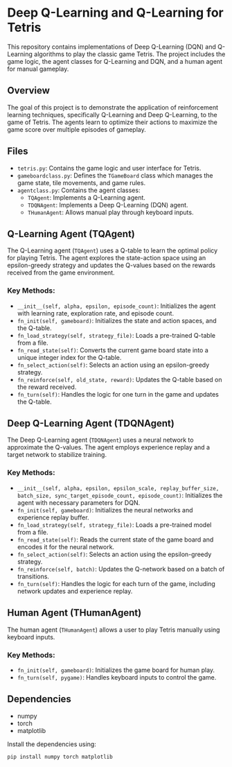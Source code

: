 # Deep Q-Learning and Q-Learning for Tetris

This repository contains implementations of Deep Q-Learning (DQN) and Q-Learning algorithms to play the classic game Tetris. The project includes the game logic, the agent classes for Q-Learning and DQN, and a human agent for manual gameplay.

## Overview

The goal of this project is to demonstrate the application of reinforcement learning techniques, specifically Q-Learning and Deep Q-Learning, to the game of Tetris. The agents learn to optimize their actions to maximize the game score over multiple episodes of gameplay.

## Files

- `tetris.py`: Contains the game logic and user interface for Tetris.
- `gameboardclass.py`: Defines the `TGameBoard` class which manages the game state, tile movements, and game rules.
- `agentclass.py`: Contains the agent classes:
  - `TQAgent`: Implements a Q-Learning agent.
  - `TDQNAgent`: Implements a Deep Q-Learning (DQN) agent.
  - `THumanAgent`: Allows manual play through keyboard inputs.

## Q-Learning Agent (TQAgent)

The Q-Learning agent (`TQAgent`) uses a Q-table to learn the optimal policy for playing Tetris. The agent explores the state-action space using an epsilon-greedy strategy and updates the Q-values based on the rewards received from the game environment.

### Key Methods:

- `__init__(self, alpha, epsilon, episode_count)`: Initializes the agent with learning rate, exploration rate, and episode count.
- `fn_init(self, gameboard)`: Initializes the state and action spaces, and the Q-table.
- `fn_load_strategy(self, strategy_file)`: Loads a pre-trained Q-table from a file.
- `fn_read_state(self)`: Converts the current game board state into a unique integer index for the Q-table.
- `fn_select_action(self)`: Selects an action using an epsilon-greedy strategy.
- `fn_reinforce(self, old_state, reward)`: Updates the Q-table based on the reward received.
- `fn_turn(self)`: Handles the logic for one turn in the game and updates the Q-table.

## Deep Q-Learning Agent (TDQNAgent)

The Deep Q-Learning agent (`TDQNAgent`) uses a neural network to approximate the Q-values. The agent employs experience replay and a target network to stabilize training.

### Key Methods:

- `__init__(self, alpha, epsilon, epsilon_scale, replay_buffer_size, batch_size, sync_target_episode_count, episode_count)`: Initializes the agent with necessary parameters for DQN.
- `fn_init(self, gameboard)`: Initializes the neural networks and experience replay buffer.
- `fn_load_strategy(self, strategy_file)`: Loads a pre-trained model from a file.
- `fn_read_state(self)`: Reads the current state of the game board and encodes it for the neural network.
- `fn_select_action(self)`: Selects an action using the epsilon-greedy strategy.
- `fn_reinforce(self, batch)`: Updates the Q-network based on a batch of transitions.
- `fn_turn(self)`: Handles the logic for each turn of the game, including network updates and experience replay.

## Human Agent (THumanAgent)

The human agent (`THumanAgent`) allows a user to play Tetris manually using keyboard inputs.

### Key Methods:

- `fn_init(self, gameboard)`: Initializes the game board for human play.
- `fn_turn(self, pygame)`: Handles keyboard inputs to control the game.

## Dependencies

- numpy
- torch
- matplotlib

Install the dependencies using:
```bash
pip install numpy torch matplotlib

